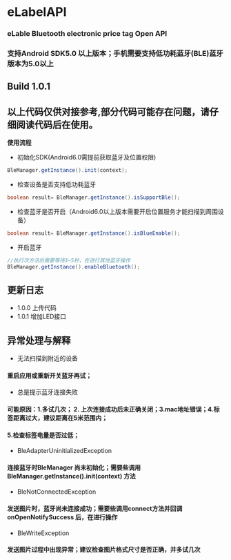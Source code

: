 # eLabelAPI
### eLable Bluetooth electronic price tag Open API
### 支持Android SDK5.0 以上版本；手机需要支持低功耗蓝牙(BLE)蓝牙版本为5.0以上

## Build 1.0.1
## 以上代码仅供对接参考,部分代码可能存在问题，请仔细阅读代码后在使用。
**使用流程**
- 初始化SDK(Android6.0需提前获取蓝牙及位置权限)
```java
BleManager.getInstance().init(context);
```
- 检查设备是否支持低功耗蓝牙
```java
boolean result= BleManager.getInstance().isSupportBle();
```
- 检查蓝牙是否开启（Android6.0以上版本需要开启位置服务才能扫描到周围设备）
```java
boolean result= BleManager.getInstance().isBlueEnable();
```
- 开启蓝牙
```java
//执行次方法后需要等待3~5秒，在进行其他蓝牙操作
BleManager.getInstance().enableBluetooth();
```
## 更新日志
- 1.0.0 上传代码
- 1.0.1 增加LED接口


## 异常处理与解释
- 无法扫描到附近的设备
#### 重启应用或重新开关蓝牙再试；
- 总是提示蓝牙连接失败
#### 可能原因：1.多试几次； 2. 上次连接成功后未正确关闭；3.mac地址错误；4.标签距离过大，建议距离在5米范围内；
#### 5.检查标签电量是否过低；

- BleAdapterUninitializedException
#### 连接蓝牙时BleManager 尚未初始化；需要些调用BleManager.getInstance().init(context) 方法
- BleNotConnectedException 
#### 发送图片时，蓝牙尚未连接成功；需要些调用connect方法并回调onOpenNotifySuccess 后，在进行操作
- BleWriteException 
#### 发送图片过程中出现异常；建议检查图片格式尺寸是否正确，并多试几次
